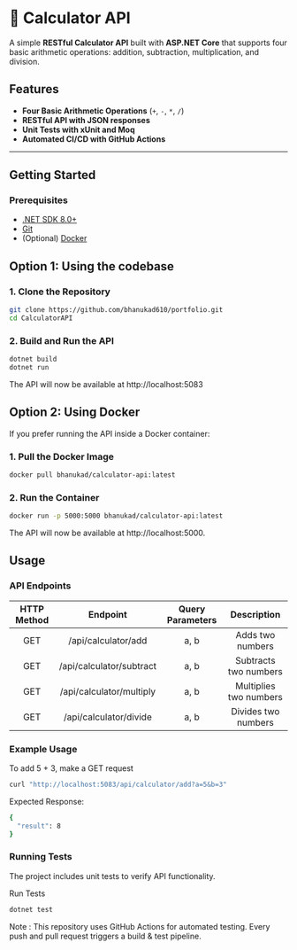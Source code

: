 # 🧮 Calculator API

A simple **RESTful Calculator API** built with **ASP.NET Core** that supports four basic arithmetic operations: addition, subtraction, multiplication, and division.

## Features

- **Four Basic Arithmetic Operations** (`+`, `-`, `*`, `/`)
- **RESTful API with JSON responses**
- **Unit Tests with xUnit and Moq**
- **Automated CI/CD with GitHub Actions**

---

## Getting Started

### **Prerequisites**
- [.NET SDK 8.0+](https://dotnet.microsoft.com/en-us/download/dotnet)
- [Git](https://git-scm.com/)
- (Optional) [Docker](https://www.docker.com/)

## Option 1: Using the codebase
### **1. Clone the Repository**
```sh
git clone https://github.com/bhanukad610/portfolio.git
cd CalculatorAPI
```

### **2. Build and Run the API**
```sh
dotnet build
dotnet run
```
The API will now be available at http://localhost:5083
## Option 2: Using Docker
If you prefer running the API inside a Docker container:
### **1. Pull the Docker Image**
```sh
docker pull bhanukad/calculator-api:latest
```

### **2. Run the Container**
```sh
docker run -p 5000:5000 bhanukad/calculator-api:latest
```
The API will now be available at http://localhost:5000.

## Usage

### **API Endpoints**
| HTTP Method |         Endpoint         | Query Parameters |                    Description                    |
|:-----------:|:------------------------:|:----------------:|:-------------------------------------------------:|
| GET         | /api/calculator/add      | a, b             |                 Adds two numbers                  |
| GET         | /api/calculator/subtract | a, b             |               Subtracts two numbers               |
| GET         | /api/calculator/multiply | a, b             |              Multiplies two numbers               |
| GET         | /api/calculator/divide   | a, b             | Divides two numbers |

### **Example Usage**
To add 5 + 3, make a GET request
```sh
curl "http://localhost:5083/api/calculator/add?a=5&b=3"
```
Expected Response:
```sh
{
  "result": 8
}
```
### **Running Tests**
The project includes unit tests to verify API functionality.

Run Tests
```sh
dotnet test
```
Note : This repository uses GitHub Actions for automated testing.
Every push and pull request triggers a build & test pipeline.
